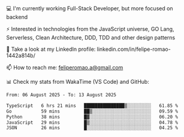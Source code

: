 💻 I'm currently working Full-Stack Developer, but more focused on backend

⚡ Interested in technologies from the JavaScript universe, GO Lang, Serverless, Clean Architecture, DDD, TDD and other design patterns

👥 Take a look at my LinkedIn profile: linkedin.com/in/felipe-romao-1442a814b/

📫 How to reach me: feliperomao.a@gmail.com

📊 Check my stats from WakaTime (VS Code) and GitHub:

<!--START_SECTION:waka-->

```txt
From: 06 August 2025 - To: 13 August 2025

TypeScript   6 hrs 21 mins   ███████████████▒░░░░░░░░░   61.85 %
Go           59 mins         ██▒░░░░░░░░░░░░░░░░░░░░░░   09.59 %
Python       38 mins         █▓░░░░░░░░░░░░░░░░░░░░░░░   06.20 %
JavaScript   29 mins         █▒░░░░░░░░░░░░░░░░░░░░░░░   04.78 %
JSON         26 mins         █░░░░░░░░░░░░░░░░░░░░░░░░   04.25 %
```

<!--END_SECTION:waka-->
